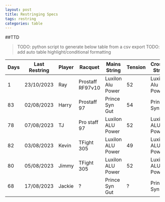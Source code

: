 ```yaml
---
layout: post
title: Restringing Specs
tags: restring
categories: table
---
```


##TTD

>TODO: python script to generate below table from a csv export
>TODO: add auto table highlight/conditional formatting


| Days | Last Restring | Player | Racquet          | Mains String      | Tension | Crosses String    | Tension |
| ---- | ------------- | ------ | ---------------- | ----------------- | ------- | ----------------- | ------- |
| 1    | 23/10/2023    | Ray    | Prostaff RF97v10 | Luxilon Alu Power | 52      | Luxilon Alu Power | 50      |
| 83   | 02/08/2023    | Harry	| Prostaff 97      | Prince Syn Gut    | 54	     | Prince Syn Gut    | 54      |
| 78   | 07/08/2023    | TJ	    | Pro staff 97	   | Luxilon ALU Power | 52	     | Luxilon ALU Power | 52      |
| 82   | 03/08/2023    | Kevin	| TFight 305	   | Luxilon ALU Power | 49	     | Luxilon ALU Power | 49      |
| 80   | 05/08/2023    | Jimmy	| TFight 305	   | Luxilon ALU Power | 52	     | Luxilon ALU Power | 52      |
| 68   | 17/08/2023    | Jackie | ?	               | Prince Syn Gut    | ?	     | Prince Syn Gut    | ?       |




